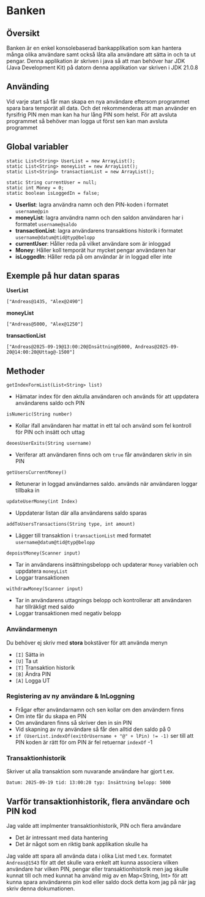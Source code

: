 # Banken

## Översikt
Banken är en enkel konsolebaserad bankapplikation som kan hantera många olika användare
samt också låta alla användare att sätta in och ta ut pengar. Denna applikation är skriven i java
så att man behöver har JDK (Java Development Kit) på datorn denna applikation var skriven i JDK 21.0.8

## Använding
Vid varje start så får man skapa en nya användare eftersom programmet spara bara temporät all data.
Och det rekommenderas att man använder en fyrsifrig PIN men man kan ha hur lång PIN som helst.
För att avsluta programmet så behöver man logga ut först sen kan man avsluta programmet

## Global variabler
```
static List<String> UserList = new ArrayList();
static List<String> moneyList = new ArrayList();
static List<String> transactionList = new ArrayList();

static String currentUser = null;
static int Money = 0;
static boolean isLoggedIn = false;
```
+ **Userlist**: lagra användra namn och den PIN-koden i formatet ```username@pin```
+ **moneyList**: lagra användra namn och den saldon användaren har i formatet ```username@saldo```
+ **transactionList**: lagra användarens transaktions historik i formatet ```username@datum@tid@typ@belopp```
+ **currentUser**: Håller reda på vilket användare som är inloggad
+ **Money**: Håller koll temporät hur mycket pengar användaren har
+ **isLoggedIn**: Håller reda på om användar är in loggad eller inte

## Exemple på hur datan sparas
**UserList**
```
["Andreas@1435, "Alex@2490"]
```
**moneyList**
```
["Andreas@5000, "Alex@1250"]
```
**transactionList**
```
["Andreas@2025-09-19@13:00:20@Insättning@5000, Andreas@2025-09-20@14:00:20@Uttag@-1500"]
```

## Methoder

```getIndexFormList(List<String> list)```
+  Hämatar index för den aktulla användaren och används för att uppdatera användarens saldo och PIN
  
```isNumeric(String number)```
+  Kollar ifall användaren har mattat in ett tal och använd som fel kontroll för PIN och insätt och uttag

```deoesUserExits(String username)```
+  Veriferar att användaren finns och om ```true``` får användaren skriv in sin PIN

```getUsersCurrentMoney()```
+  Retunerar in loggad användarnes saldo. används när användaren loggar tillbaka in

```updateUserMoney(int Index)```
+  Uppdaterar listan där alla användarens saldo sparas

```addToUsersTransactions(String type, int amount)```
+  Lägger till transaktion i ```transactionList``` med formatet ```username@datum@tid@typ@belopp```

```depoistMoney(Scanner input)```
+  Tar in användarens insättningsbelopp och updaterar ```Money``` variablen och uppdatera ```moneyList```
+  Loggar transaktionen

```withdrawMoney(Scanner input)```
+  Tar in användarens uttagnings belopp och kontrollerar att användaren har tillräkligt med saldo
+  Loggar transaktionen med negativ belopp

### Användarmenyn
Du behöver ej skriv med **stora** bokstäver för att använda menyn
+  ```[I]``` Sätta in
+  ```[U]``` Ta ut
+  ```[T]``` Transaktion historik
+  ```[B]``` Ändra PIN
+  ```[A]``` Logga UT

### Registering av ny användare & InLoggning
+  Frågar efter användarnamn och sen kollar om den användern finns
+  Om inte får du skapa en PIN
+  Om användaren finns så skriver den in sin PIN
+  Vid skapning av ny användare så får den alltid den saldo på 0
+  ```if (UserList.indexOf(exitOrUsername + "@" + lPin) != -1)``` ser till att PIN koden är rätt för om PIN är fel retuernar ```indexOf``` -1

### Transaktionhistorik
Skriver ut alla transaktion som nuvarande användare har gjort t.ex.
```
Datum: 2025-09-19 tid: 13:00:20 typ: Insättning belopp: 5000
```

## Varför transaktionhistorik, flera användare och PIN kod
Jag valde att implmenter transaktionhistorik, PIN och flera användare
+  Det är intressant med data hantering
+  Det är något som en riktig bank applikation skulle ha

Jag valde att spara all använda data i olika List<String> med t.ex. formatet ```Andreas@1543``` för att det skulle vara enkelt att kunna associera vilken användare har vilken PIN, pengar eller transaktionhistorik men jag skulle kunnat till och med kunnat ha använd mig av en Map<String, Int> för att kunna spara användarens pin kod eller saldo dock detta kom jag på när jag skriv denna dokumationen.




